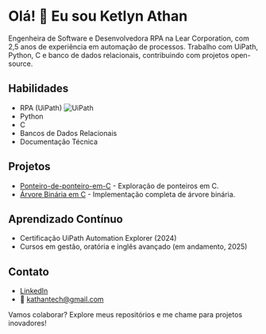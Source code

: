 # Olá! 👋 Eu sou Ketlyn Athan

Engenheira de Software e Desenvolvedora RPA na Lear Corporation, com 2,5 anos de experiência em automação de processos. Trabalho com UiPath, Python, C e banco de dados relacionais, contribuindo com projetos open-source.

## Habilidades
- RPA (UiPath) ![UiPath](https://img.shields.io/badge/UiPath-Certified-blue)
- Python
- C
- Bancos de Dados Relacionais
- Documentação Técnica

## Projetos
- [Ponteiro-de-ponteiro-em-C](https://github.com/ketlynathan/Ponteiro-de-ponteiro-em-C) - Exploração de ponteiros em C.
- [Árvore Binária em C](https://github.com/ketlynathan/implementa-o-de-arvore-binaria-em-linguagem-C) - Implementação completa de árvore binária.

## Aprendizado Contínuo
- Certificação UiPath Automation Explorer (2024)
- Cursos em gestão, oratória e inglês avançado (em andamento, 2025)

## Contato
- [LinkedIn](https://www.linkedin.com/in/ketlyn-athan-633a41187/)
- 📧 [kathantech@gmail.com](mailto:ketlynathan99@outlook.com)

Vamos colaborar? Explore meus repositórios e me chame para projetos inovadores!
